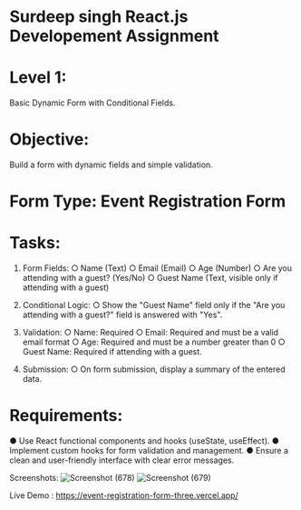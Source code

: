 # Surdeep singh React.js Developement Assignment

# Level 1: 
Basic Dynamic Form with Conditional Fields.

# Objective: 
Build a form with dynamic fields and simple validation.

# Form Type: Event Registration Form

# Tasks:
1. Form Fields:
○ Name (Text)
○ Email (Email)
○ Age (Number)
○ Are you attending with a guest? (Yes/No)
○ Guest Name (Text, visible only if attending with a guest)

2. Conditional Logic:
○ Show the "Guest Name" field only if the "Are you attending with a guest?"
field is answered with "Yes".

3. Validation:
○ Name: Required
○ Email: Required and must be a valid email format
○ Age: Required and must be a number greater than 0
○ Guest Name: Required if attending with a guest.

4. Submission:
○ On form submission, display a summary of the entered data.

# Requirements:
● Use React functional components and hooks (useState, useEffect).
● Implement custom hooks for form validation and management.
● Ensure a clean and user-friendly interface with clear error messages.

Screenshots:
![Screenshot (678)](https://github.com/sachindolase/event-registration-form/assets/125812863/2d555172-8761-4b7d-9425-f928a3b49a21)
![Screenshot (679)](https://github.com/sachindolase/event-registration-form/assets/125812863/e7052a02-1644-43e3-9f76-53568242c193)

Live Demo : https://event-registration-form-three.vercel.app/

